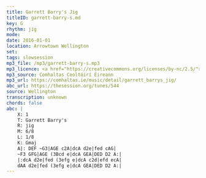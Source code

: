```yaml
---
title: Garrett Barry's Jig
titleID: garrett-barry-s.md
key: G
rhythm: jig
mode: 
date: 2016-01-01
location: Arrowtown Wellington
set:
tags: slowsession
mp3_file: /mp3/garrett-barry-s.mp3
mp3_licence: <a href="https://creativecommons.org/licenses/by-nc/2.5/">CC-BY-NC-2.5</a>
mp3_source: Comhaltas Ceoltóirí Éireann
mp3_url: https://comhaltas.ie/music/detail/garrett_barrys_jig/
abc_url: https://thesession.org/tunes/544
source: Wellington
transcription: unknown
chords: false
abc: |
    X: 1
    T: Garrett Barry's
    R: jig
    M: 6/8
    L: 1/8
    K: Gmaj
    A|: DEF ~G3|AGE c2A|dcA d2e|fed cAG|
    ~F3 GFG|AGE (3Bcd e|dcA GEA|DED D2 A:|
    |:dcA d2e|fed (3efg e|dcA c2d|efd ecA|
    dAA d2e|fed (3efg e|dcA GEA|DED D2 A:|
---
```

